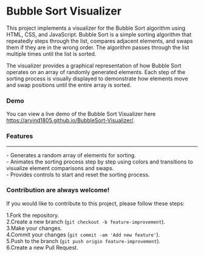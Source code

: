 <h1>Bubble Sort Visualizer</h1>
  
This project implements a visualizer for the Bubble Sort algorithm using HTML, CSS, and JavaScript. Bubble Sort is a simple sorting algorithm that repeatedly steps through the list, compares adjacent elements, and swaps them if they are in the wrong order. The algorithm passes through the list multiple times until the list is sorted.

The visualizer provides a graphical representation of how Bubble Sort operates on an array of randomly generated elements. Each step of the sorting process is visually displayed to demonstrate how elements move and swap positions until the entire array is sorted.

<h3>Demo</h3>
You can view a live demo of the Bubble Sort Visualizer here <a href="https://arvind1805.github.io/BubbleSort-Visualizer/">https://arvind1805.github.io/BubbleSort-Visualizer/</a>.


<h3>Features</h3><hr>
- Generates a random array of elements for sorting.<br>
- Animates the sorting process step by step using colors and transitions to visualize element comparisons and swaps.<br>
- Provides controls to start and reset the sorting process.<br>

<h3>Contribution are always welcome!</h3>
If you would like to contribute to this project, please follow these steps:

1.Fork the repository.<br>
2.Create a new branch (`git checkout -b feature-improvement`).<br>
3.Make your changes.<br>
4.Commit your changes (`git commit -am 'Add new feature'`).<br>
5.Push to the branch (`git push origin feature-improvement`).<br>
6.Create a new Pull Request.<br>
